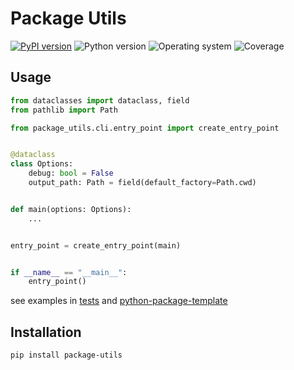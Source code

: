 # Package Utils
[![PyPI version](https://badge.fury.io/py/package-utils.svg)](https://badge.fury.io/py/package-utils)
![Python version](https://img.shields.io/badge/python-3.10+-brightgreen)
![Operating system](https://img.shields.io/badge/os-linux%20%7c%20macOS%20%7c%20windows-brightgreen)
![Coverage](https://img.shields.io/badge/coverage-100%25-brightgreen)

## Usage

```python
from dataclasses import dataclass, field
from pathlib import Path

from package_utils.cli.entry_point import create_entry_point


@dataclass
class Options:
    debug: bool = False
    output_path: Path = field(default_factory=Path.cwd)


def main(options: Options):
    ...


entry_point = create_entry_point(main)


if __name__ == "__main__":
    entry_point()
```
see examples in [tests](https://github.com/quintenroets/package-utils/tree/main/tests) and [python-package-template](https://github.com/quintenroets/python-package-template/blob/main/src/python_package_template/cli/entry_point.py)

## Installation
```shell
pip install package-utils
```
